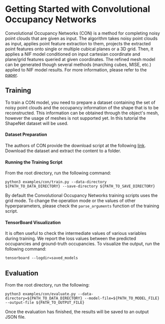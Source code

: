 # Getting Started with Convolutional Occupancy Networks

Convolutional Occupancy Networks (CON) is a method for completing noisy point clouds 
that are given as input. The algorithm takes noisy point clouds as input, applies point
feature extraction to them, projects the extracted point features onto single or
multiple cubical planes or a 3D grid. Then, it applies a NIF model conditioned on input
cartesian coordinate and plane/grid features queried at given coordinates. The refined
mesh model can be generated though several methods (marching cubes, MISE, etc.) applied 
to NIF model results. For more information, please refer to the 
[paper](https://arxiv.org/abs/2003.04618).

## Training

To train a CON model, you need to prepare a dataset containing the set of noisy point
clouds and the occupancy information of the shape that is to be reconstructed. This 
information can be obtained through the object's mesh, however the usage of meshes is 
not supported yet. In this tutorial the ShapeNet dataset will be used.

#### Dataset Preparation

The authors of CON provide the download script at the following
[link](https://github.com/autonomousvision/occupancy_networks#preprocessed-data). 
Download the dataset and extract the content to a folder. 

#### Running the Training Script

From the root directory, run the following command:

```
python3 examples/con/train.py --data-directory ${PATH_TO_DATA_DIRECTORY} --save-directory ${PATH_TO_SAVE_DIRECTORY}
```

By default the Convolutional Occupancy Networks training scripts uses the grid mode. To 
change the operation mode or the values of other hyperparameters, please check the 
`parse_arguments` function of the training script.

#### TensorBoard Visualization

It is often useful to check the intermediate values of various variables during 
training. We report the loss values between the predicted occupancies and ground-truth
occupancies. To visualize the output, run the following command:

```
tensorboard --logdir=saved_models
```

## Evaluation

From the root directory, run the following:

```
python3 examples/con/evaluate.py --data-directory=${PATH_TO_DATA_DIRECTORY} --model-file=${PATH_TO_MODEL_FILE} --output-file ${PATH_TO_OUTPUT_FILE}
```

Once the evaluation has finished, the results will be saved to an output JSON file.